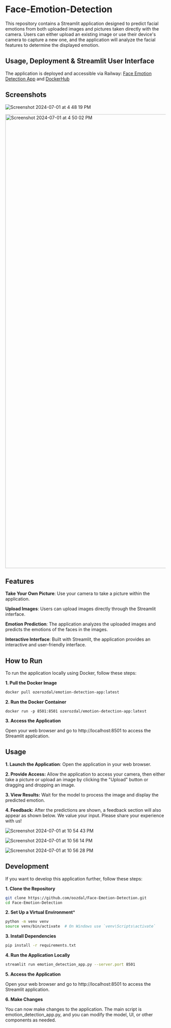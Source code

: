 # Face-Emotion-Detection

This repository contains a Streamlit application designed to predict facial emotions from both uploaded images and pictures taken directly with the camera. Users can either upload an existing image or use their device's camera to capture a new one, and the application will analyze the facial features to determine the displayed emotion.

## Usage, Deployment & Streamlit User Interface

The application is deployed and accessible via Railway: [Face Emotion Detection App](https://face-emotion-detection-production.up.railway.app/) and [DockerHub](https://hub.docker.com/r/ozerozdal/emotion-detection-app)


## Screenshots

![Screenshot 2024-07-01 at 4 48 19 PM](https://github.com/oozdal/Face-Emotion-Detection/assets/34719109/cf629d76-c2c6-41df-b047-069a9bcebf82)

<img width="1427" alt="Screenshot 2024-07-01 at 4 50 02 PM" src="https://github.com/oozdal/Face-Emotion-Detection/assets/34719109/3ea5491a-e6e1-4204-9a13-06be12afde1a">

## Features

**Take Your Own Picture**: Use your camera to take a picture within the application.

**Upload Images**: Users can upload images directly through the Streamlit interface.

**Emotion Prediction**: The application analyzes the uploaded images and predicts the emotions of the faces in the images.

**Interactive Interface**: Built with Streamlit, the application provides an interactive and user-friendly interface.

## How to Run

To run the application locally using Docker, follow these steps:

**1. Pull the Docker Image**

```bash
docker pull ozerozdal/emotion-detection-app:latest
```


**2. Run the Docker Container**

```docker
docker run -p 8501:8501 ozerozdal/emotion-detection-app:latest
```

**3. Access the Application**

Open your web browser and go to http://localhost:8501 to access the Streamlit application.

## Usage

**1. Launch the Application**:
Open the application in your web browser.

**2. Provide Access:**
Allow the application to access your camera, then either take a picture or upload an image by clicking the "Upload" button or dragging and dropping an image.

**3. View Results:**
Wait for the model to process the image and display the predicted emotion.

**4. Feedback:**
After the predictions are shown, a feedback section will also appear as shown below. We value your input. Please share your experience with us!

![Screenshot 2024-07-01 at 10 54 43 PM](https://github.com/oozdal/Face-Emotion-Detection/assets/34719109/8771d43d-6927-44bc-90a3-8aefe0d3cc7c)

![Screenshot 2024-07-01 at 10 56 14 PM](https://github.com/oozdal/Face-Emotion-Detection/assets/34719109/2c459e5f-2213-4df3-aa51-7a38005799f0)

![Screenshot 2024-07-01 at 10 56 28 PM](https://github.com/oozdal/Face-Emotion-Detection/assets/34719109/bc7bb23f-0383-40ee-8933-a72682332aa3)

## Development

If you want to develop this application further, follow these steps:

**1. Clone the Repository**

```bash
git clone https://github.com/oozdal/Face-Emotion-Detection.git
cd Face-Emotion-Detection
```

**2. Set Up a Virtual Environment***

```bash
python -m venv venv
source venv/bin/activate  # On Windows use `venv\Scripts\activate`
```

**3. Install Dependencies**

```bash
pip install -r requirements.txt
```

**4. Run the Application Locally**

```bash
streamlit run emotion_detection_app.py --server.port 8501
```

**5. Access the Application**

Open your web browser and go to http://localhost:8501 to access the Streamlit application.

**6. Make Changes**

You can now make changes to the application. The main script is emotion_detection_app.py, and you can modify the model, UI, or other components as needed.
